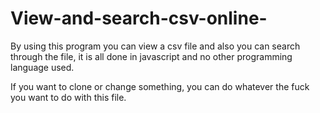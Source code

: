 # View-and-search-csv-online-
By using this program you can view a csv file and also you can search through the file, it is all done in javascript and no other programming language used. 


If you want to clone or change something, you can do whatever the fuck you want to do with this file. 
